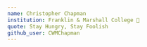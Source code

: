 ```yaml
---
name: Christopher Chapman
institution: Franklin & Marshall College 🚩 
quote: Stay Hungry, Stay Foolish
github_user: CWMChapman
---
```

